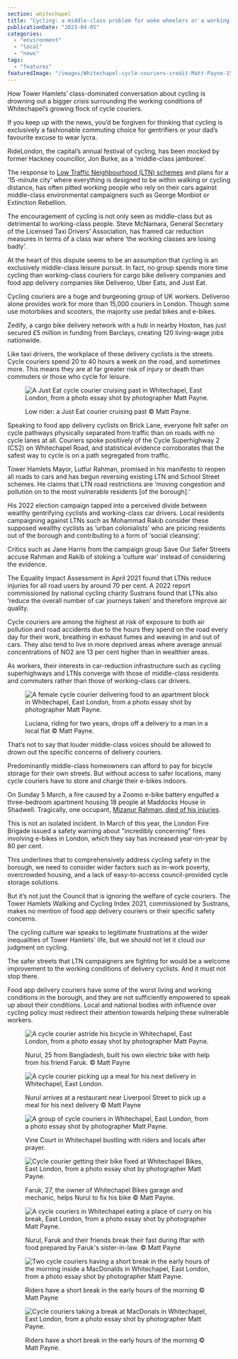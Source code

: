 ```yaml
---
section: whitechapel
title: "Cycling: a middle-class problem for woke wheelers or a working-class crisis for a growing sector of cycle couriers"
publicationDate: "2023-04-05"
categories: 
  - "environment"
  - "local"
  - "news"
tags: 
  - "features"
featuredImage: "/images/Whitechapel-cycle-couriers-credit-Matt-Payne-15.jpg"
---
```


How Tower Hamlets’ class-dominated conversation about cycling is drowning out a bigger crisis surrounding the working conditions of Whitechapel’s growing flock of cycle couriers.

If you keep up with the news, you’d be forgiven for thinking that cycling is exclusively a fashionable commuting choice for gentrifiers or your dad’s favourite excuse to wear lycra.

RideLondon, the capital’s annual festival of cycling, has been mocked by former Hackney councillor, Jon Burke, as a ‘middle-class jamboree’.

The response to [Low Traffic Neighbourhood (LTN) schemes](https://romanroadlondon.com/save-our-safer-streets-petition-rejected-tower-hamlets/) and plans for a ‘15-minute city’ where everything is designed to be within walking or cycling distance, has often pitted working people who rely on their cars against middle-class environmental campaigners such as George Monbiot or Extinction Rebellion.

The encouragement of cycling is not only seen as middle-class but as detrimental to working-class people. Steve McNamara, General Secretary of the Licensed Taxi Drivers’ Association, has framed car reduction measures in terms of a class war where ‘the working classes are losing badly’.

At the heart of this dispute seems to be an assumption that cycling is an exclusively middle-class leisure pursuit. In fact, no group spends more time cycling than working-class couriers for cargo bike delivery companies and food app delivery companies like Deliveroo, Uber Eats, and Just Eat.

Cycling couriers are a huge and burgeoning group of UK workers. Deliveroo alone provides work for more than 15,000 couriers in London. Though some use motorbikes and scooters, the majority use pedal bikes and e-bikes.

Zedify, a cargo bike delivery network with a hub in nearby Hoxton, has just secured £5 million in funding from Barclays, creating 120 living-wage jobs nationwide.

Like taxi drivers, the workplace of these delivery cyclists is the streets. Cycle couriers spend 20 to 40 hours a week on the road, and sometimes more. This means they are at far greater risk of injury or death than commuters or those who cycle for leisure.

<figure>

![A Just Eat cycle courier cruising past in Whitechapel, East London, from a photo essay shot by photographer Matt Payne.](/images/Whitechapel-cycle-couriers-credit-Matt-Payne-17-1024x683.jpg)

<figcaption>

Low rider: a Just Eat courier cruising past © Matt Payne.

</figcaption>

</figure>

Speaking to food app delivery cyclists on Brick Lane, everyone felt safer on cycle pathways physically separated from traffic than on roads with no cycle lanes at all. Couriers spoke positively of the Cycle Superhighway 2 (CS2) on Whitechapel Road, and statistical evidence corroborates that the safest way to cycle is on a path segregated from traffic.

Tower Hamlets Mayor, Lutfur Rahman, promised in his manifesto to reopen all roads to cars and has begun reversing existing LTN and School Street schemes. He claims that LTN road restrictions are ‘moving congestion and pollution on to the most vulnerable residents \[of the borough\].’

His 2022 election campaign tapped into a perceived divide between wealthy gentrifying cyclists and working-class car drivers. Local residents campaigning against LTNs such as Mohammad Rakib consider these supposed wealthy cyclists as ‘urban colonialists’ who are pricing residents out of the borough and contributing to a form of ‘social cleansing’.

Critics such as Jane Harris from the campaign group Save Our Safer Streets accuse Rahman and Rakib of stoking a ‘culture war’ instead of considering the evidence.

The Equality Impact Assessment in April 2021 found that LTNs reduce injuries for all road users by around 70 per cent. A 2022 report commissioned by national cycling charity Sustrans found that LTNs also ‘reduce the overall number of car journeys taken’ and therefore improve air quality.

Cycle couriers are among the highest at risk of exposure to both air pollution and road accidents due to the hours they spend on the road every day for their work, breathing in exhaust fumes and weaving in and out of cars. They also tend to live in more deprived areas where average annual concentrations of NO2 are 13 per cent higher than in wealthier areas.

As workers, their interests in car-reduction infrastructure such as cycling superhighways and LTNs converge with those of middle-class residents and commuters rather than those of working-class car drivers.

<figure>

![A female cycle courier delivering food to an apartment block in Whitechapel, East London, from a photo essay shot by photographer Matt Payne.](/images/Whitechapel-cycle-couriers-credit-Matt-Payne-4-1024x683.jpg)

<figcaption>

Luciana, riding for two years, drops off a delivery to a man in a local flat © Matt Payne.

</figcaption>

</figure>

That’s not to say that louder middle-class voices should be allowed to drown out the specific concerns of delivery couriers.

Predominantly middle-class homeowners can afford to pay for bicycle storage for their own streets. But without access to safer locations, many cycle couriers have to store and charge their e-bikes indoors.

On Sunday 5 March, a fire caused by a Zoomo e-bike battery engulfed a three-bedroom apartment housing 18 people at Maddocks House in Shadwell. Tragically, one occupant, [Mizanur Rahman, died of his injuries](https://whitechapellondon.co.uk/man-dies-fire-shadwell-east-london-mizanur-rahman/).

This is not an isolated incident. In March of this year, the London Fire Brigade issued a safety warning about "incredibly concerning" fires involving e-bikes in London, which they say has increased year-on-year by 80 per cent.

This underlines that to comprehensively address cycling safety in the borough, we need to consider wider factors such as in-work poverty, overcrowded housing, and a lack of easy-to-access council-provided cycle storage solutions.

But it’s not just the Council that is ignoring the welfare of cycle couriers. The Tower Hamlets Walking and Cycling Index 2021, commissioned by Sustrans, makes no mention of food app delivery couriers or their specific safety concerns.

The cycling culture war speaks to legitimate frustrations at the wider inequalities of Tower Hamlets' life, but we should not let it cloud our judgment on cycling.

The safer streets that LTN campaigners are fighting for would be a welcome improvement to the working conditions of delivery cyclists. And it must not stop there.

Food app delivery couriers have some of the worst living and working conditions in the borough, and they are not sufficiently empowered to speak up about their conditions. Local and national bodies with influence over cycling policy must redirect their attention towards helping these vulnerable workers.

<figure>

![A cycle courier astride his bicycle in Whitechapel, East London, from a photo essay shot by photographer Matt Payne.](/images/Whitechapel-cycle-couriers-credit-Matt-Payne-7.jpg)

<figcaption>

Nurul, 25 from Bangladesh, built his own electric bike with help from his friend Faruk. © Matt Payne

</figcaption>

</figure>

<figure>

![A cycle courier picking up a meal for his next delivery in Whitechapel, East London.](/images/Whitechapel-cycle-couriers-credit-Matt-Payne-11-1024x683.jpg)

<figcaption>

Nurul arrives at a restaurant near Liverpool Street to pick up a meal for his next delivery © Matt Payne

</figcaption>

</figure>

<figure>

![A group of cycle couriers in Whitechapel, East London, from a photo essay shot by photographer Matt Payne.](/images/Whitechapel-cycle-couriers-credit-Matt-Payne-2-1024x683.jpg)

<figcaption>

Vine Court in Whitechapel bustling with riders and locals after prayer.

</figcaption>

</figure>

<figure>

![Cycle courier getting their bike fixed at Whitechapel Bikes, East London, from a photo essay shot by photographer Matt Payne.](/images/Whitechapel-cycle-couriers-credit-Matt-Payne-5.jpg)

<figcaption>

Faruk, 27, the owner of Whitechapel Bikes garage and mechanic, helps Nurul to fix his bike © Matt Payne.

</figcaption>

</figure>

<figure>

![A cycle couriers in Whitechapel eating a place of curry on his break, East London, from a photo essay shot by photographer Matt Payne.](/images/Whitechapel-cycle-couriers-credit-Matt-Payne-1-1024x683.jpg)

<figcaption>

Nurul, Faruk and their friends break their fast during Iftar with food prepared by Faruk's sister-in-law. © Matt Payne

</figcaption>

</figure>

<figure>

![Two cycle couriers having a short break in the early hours of the morning inside a MacDonalds in Whitechapel, East London, from a photo essay shot by photographer Matt Payne.](/images/Whitechapel-cycle-couriers-credit-Matt-Payne-20-1024x683.jpg)

<figcaption>

Riders have a short break in the early hours of the morning © Matt Payne

</figcaption>

</figure>

<figure>

![Cycle couriers taking a break at MacDonals in Whitechapel, East London, from a photo essay shot by photographer Matt Payne.](/images/Whitechapel-cycle-couriers-credit-Matt-Payne-19-1024x683.jpg)

<figcaption>

Riders have a short break in the early hours of the morning © Matt Payne.

</figcaption>

</figure>
